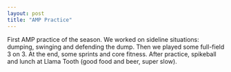```yaml
---
layout: post
title: "AMP Practice"
---
```


First AMP practice of the season. We worked on sideline situations: dumping, swinging and defending the dump. Then we played some full-field 3 on 3. At the end, some sprints and core fitness. After practice, spikeball and lunch at Llama Tooth (good food and beer, super slow). 

